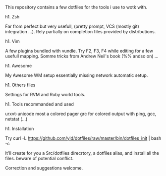 This repository contains a few dotfiles for the tools i use to wotk with.

h1. Zsh

Far from perfect but very usefull, (pretty prompt, VCS (mostly git) integration ...).
Rely partially on completion files provided by distributions.

h1. Vim

A few plugins bundled with vundle.
Try F2, F3, F4 while editing for a few usefull mapping.
Somme tricks from Andrew Neil's book (%% andso on)
...

h1. Awesome

My Awesome WM setup essentially missing network automatic setup.

h1. Others files

Settings for RVM and Ruby world tools.

h1. Tools recommanded and used

urxvt-unicode
most a colored pager
grc for colored output with ping, gcc, netstat (...)

h1. Installation

Try
curl -L https://github.com/yld/dotfiles/raw/master/bin/dotfiles_init | bash -c

It'll create for you a Src/dotfiles direcrtory, a dotfiles alias, and install all the files. beware of potential conflict.

Correction and suggestions welcome.
